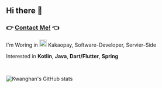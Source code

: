 ## Hi there 👋

<!--
**kwanghan-bae/kwanghan-bae** is a ✨ _special_ ✨ repository because its `README.md` (this file) appears on your GitHub profile.

Here are some ideas to get you started:

- 🔭 I’m currently working on ...
- 🌱 I’m currently learning ...
- 👯 I’m looking to collaborate on ...
- 🤔 I’m looking for help with ...
- 💬 Ask me about ...
- 📫 How to reach me: ...
- 😄 Pronouns: ...
- ⚡ Fun fact: ...
-->
### 👉 [Contact Me!](https://www.linkedin.com/in/kwanghan-bae-a29b62148/) 👈

<p>
I'm Woring in <img width="20" alt="image" src="https://user-images.githubusercontent.com/12758798/227972677-17acd4e3-2607-44f6-99cc-f31fdb1b0f67.png"> Kakaopay, Software-Developer, Servier-Side
</p>

Interested in **Kotlin**, **Java**, **Dart/Flutter**, **Spring**

<br>

![Kwanghan's GitHub stats](https://github-readme-stats.vercel.app/api?username=kwanghan-bae&show_icons=true&theme=radical)
